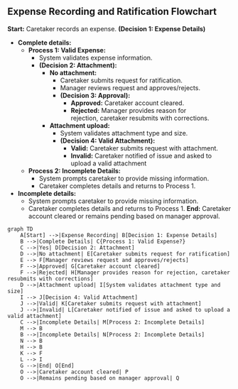 ## Expense Recording and Ratification Flowchart

**Start:** Caretaker records an expense.
**(Decision 1: Expense Details)**
- **Complete details:**
    - **Process 1: Valid Expense:**
        - System validates expense information.
        - **(Decision 2: Attachment):**
            - **No attachment:**
                - Caretaker submits request for ratification.
                - Manager reviews request and approves/rejects.
                - **(Decision 3: Approval):**
                    - **Approved:** Caretaker account cleared.
                    - **Rejected:** Manager provides reason for rejection, caretaker resubmits with corrections.
            - **Attachment upload:**
                - System validates attachment type and size.
                - **(Decision 4: Valid Attachment):**
                    - **Valid:** Caretaker submits request with attachment.
                    - **Invalid:** Caretaker notified of issue and asked to upload a valid attachment
    - **Process 2: Incomplete Details:**
        - System prompts caretaker to provide missing information.
        - Caretaker completes details and returns to Process 1.
- **Incomplete details:**
    - System prompts caretaker to provide missing information.
    - Caretaker completes details and returns to Process 1.
**End:** Caretaker account cleared or remains pending based on manager approval.

```mermaid
graph TD
    A[Start] -->|Expense Recording| B[Decision 1: Expense Details]
    B -->|Complete Details| C{Process 1: Valid Expense?}
    C -->|Yes| D[Decision 2: Attachment]
    D -->|No attachment| E[Caretaker submits request for ratification]
    E --> F[Manager reviews request and approves/rejects]
    F -->|Approved| G[Caretaker account cleared]
    F -->|Rejected| H[Manager provides reason for rejection, caretaker resubmits with corrections]
    D -->|Attachment upload| I[System validates attachment type and size]
    I --> J[Decision 4: Valid Attachment]
    J -->|Valid| K[Caretaker submits request with attachment]
    J -->|Invalid| L[Caretaker notified of issue and asked to upload a valid attachment]
    C -->|Incomplete Details| M[Process 2: Incomplete Details]
    M --> B
    B -->|Incomplete Details| N[Process 2: Incomplete Details]
    N --> B
    H --> B
    K --> F
    L --> I
    G -->|End| O[End]
    O -->|Caretaker account cleared| P
    O -->|Remains pending based on manager approval| Q
```
